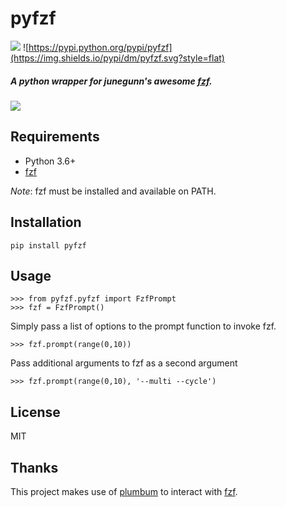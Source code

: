 pyfzf
=====

![](https://img.shields.io/badge/license-MIT-green.svg?style=flat)
![https://pypi.python.org/pypi/pyfzf](https://img.shields.io/pypi/dm/pyfzf.svg?style=flat)
   
##### A python wrapper for *junegunn*'s awesome [fzf](https://github.com/junegunn/fzf).

![](https://raw.githubusercontent.com/nk412/pyfzf/master/pyfzf.gif)

Requirements
------------

* Python 3.6+
* [fzf](https://github.com/junegunn/fzf)

*Note*: fzf must be installed and available on PATH.

Installation
------------
	pip install pyfzf

Usage
-----
    >>> from pyfzf.pyfzf import FzfPrompt
    >>> fzf = FzfPrompt()

Simply pass a list of options to the prompt function to invoke fzf.

    >>> fzf.prompt(range(0,10))

Pass additional arguments to fzf as a second argument

	>>> fzf.prompt(range(0,10), '--multi --cycle')

License
-------
MIT

Thanks
------
This project makes use of [plumbum](http://plumbum.readthedocs.org/) to interact with [fzf](https://github.com/junegunn/fzf).
